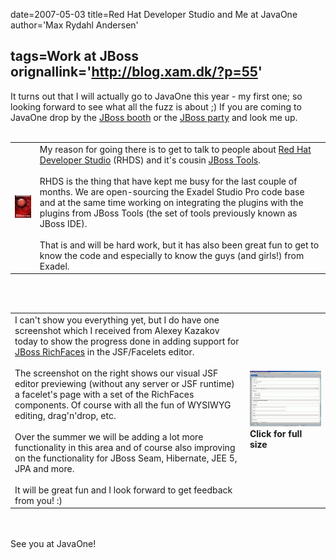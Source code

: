 date=2007-05-03
title=Red Hat Developer Studio and Me at JavaOne
author='Max Rydahl Andersen'

tags=Work at JBoss 
orignallink='http://blog.xam.dk/?p=55'
---
<div>
<p>It turns out that I will actually go to JavaOne this year - my first one; so looking forward to see what all the fuzz is about ;) If you are coming to JavaOne drop by the <a href="http://www.jboss.com/events/javaone07">JBoss booth</a> or the <a href="https://www.redhat.com/apps/webform.html?event_type=simple_form&amp;eid=971">JBoss party</a> and look me up. 
<br><br></p>
<table>
<td>
 <img src="/images/rhds/about_rhds.jpg" alt="Sneak peak at the logo">
</td>
<td>
My reason for going there is to get to talk to people about <a href="http://labs.jboss.com/rhdevstudio/">Red Hat Developer Studio</a> (RHDS) and it's cousin <a href="http://www.jboss.org/tools">JBoss Tools</a>.
<br><br>
RHDS is the thing that have kept me busy for the last couple of months. We are open-sourcing the Exadel Studio Pro code base and at the same time working on integrating the plugins with the plugins from JBoss Tools (the set of tools previously known as JBoss IDE). 
<br><br>
That is and will be hard work, but it has also been great fun to get to know the code and especially to know the guys (and girls!) from Exadel.  
</td>
</table>
<br><br><table>
<td>
I can't show you everything yet, but I do have one screenshot which I received from Alexey Kazakov today to show the progress done in adding support for <a href="http://labs.jboss.com/jbossrichfaces/">JBoss RichFaces</a> in the JSF/Facelets editor. 
<br><br>
The screenshot on the right shows our visual JSF editor previewing (without any server or JSF runtime) a facelet's page with a set of the RichFaces components. Of course with all the fun of WYSIWYG editing, drag'n'drop, etc.
<br><br>
Over the summer we will be adding a lot more functionality in this area and of course also improving on the functionality for JBoss Seam, Hibernate, JEE 5, JPA and more. 
<br><br>
It will be great fun and I look forward to get feedback from you! :)
</td>
<td>
<a href="/images/rhds/richfacestemplates.gif">
<img src="/images/rhds/richfacestemplates_small.gif" alt="RichFaces preview in JSF Editor"></a>
<b>Click for full size</b>
</td>
</table>
<br><br>
See you at JavaOne!
<br><br><br><br><br><br><br><br><br><br><br><br><br><br>
</div>
